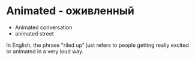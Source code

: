 # Animated - оживленный

- Animated conversation
- animated street

In English, the phrase "riled up" just refers to people getting really excited or animated in a very loud way.
